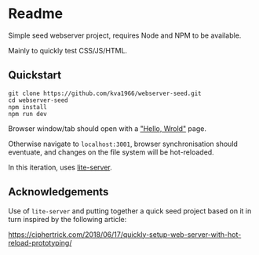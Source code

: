# Readme

Simple seed webserver project, requires Node and NPM to be available. 

Mainly to quickly test CSS/JS/HTML. 


## Quickstart

```
git clone https://github.com/kva1966/webserver-seed.git
cd webserver-seed
npm install
npm run dev
```

Browser window/tab should open with a ["Hello, Wrold"](https://namingcrisis.net/2008/09/27/hello-world/) 
page. 

Otherwise navigate to `localhost:3001`, browser synchronisation should eventuate,
and changes on the file system will be hot-reloaded.

In this iteration, uses [lite-server](https://www.npmjs.com/package/lite-server).


## Acknowledgements

Use of `lite-server` and putting together a quick seed project based on it in
turn inspired by the following article:

<https://ciphertrick.com/2018/06/17/quickly-setup-web-server-with-hot-reload-prototyping/>

